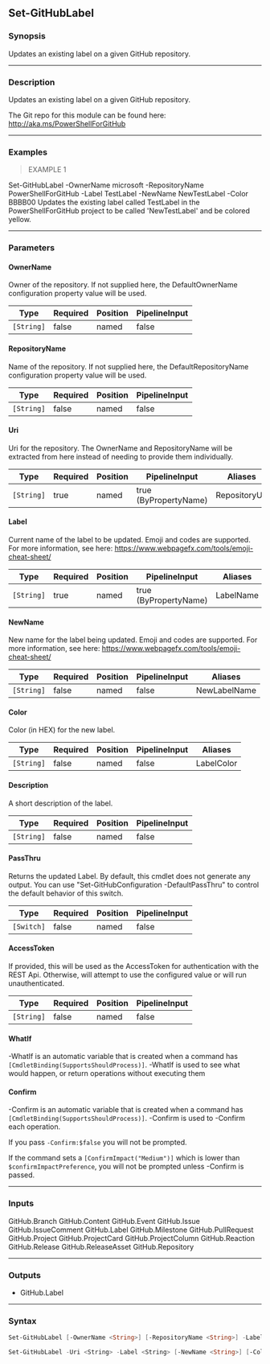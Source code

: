 Set-GitHubLabel
---------------

### Synopsis
Updates an existing label on a given GitHub repository.

---

### Description

Updates an existing label on a given GitHub repository.

The Git repo for this module can be found here: http://aka.ms/PowerShellForGitHub

---

### Examples
> EXAMPLE 1

Set-GitHubLabel  -OwnerName microsoft -RepositoryName PowerShellForGitHub -Label TestLabel -NewName NewTestLabel -Color BBBB00
Updates the existing label called TestLabel in the PowerShellForGitHub project to be called
'NewTestLabel' and be colored yellow.

---

### Parameters
#### **OwnerName**
Owner of the repository.
If not supplied here, the DefaultOwnerName configuration property value will be used.

|Type      |Required|Position|PipelineInput|
|----------|--------|--------|-------------|
|`[String]`|false   |named   |false        |

#### **RepositoryName**
Name of the repository.
If not supplied here, the DefaultRepositoryName configuration property value will be used.

|Type      |Required|Position|PipelineInput|
|----------|--------|--------|-------------|
|`[String]`|false   |named   |false        |

#### **Uri**
Uri for the repository.
The OwnerName and RepositoryName will be extracted from here instead of needing to provide
them individually.

|Type      |Required|Position|PipelineInput        |Aliases      |
|----------|--------|--------|---------------------|-------------|
|`[String]`|true    |named   |true (ByPropertyName)|RepositoryUrl|

#### **Label**
Current name of the label to be updated.
Emoji and codes are supported.
For more information, see here: https://www.webpagefx.com/tools/emoji-cheat-sheet/

|Type      |Required|Position|PipelineInput        |Aliases  |
|----------|--------|--------|---------------------|---------|
|`[String]`|true    |named   |true (ByPropertyName)|LabelName|

#### **NewName**
New name for the label being updated.
Emoji and codes are supported.
For more information, see here: https://www.webpagefx.com/tools/emoji-cheat-sheet/

|Type      |Required|Position|PipelineInput|Aliases     |
|----------|--------|--------|-------------|------------|
|`[String]`|false   |named   |false        |NewLabelName|

#### **Color**
Color (in HEX) for the new label.

|Type      |Required|Position|PipelineInput|Aliases   |
|----------|--------|--------|-------------|----------|
|`[String]`|false   |named   |false        |LabelColor|

#### **Description**
A short description of the label.

|Type      |Required|Position|PipelineInput|
|----------|--------|--------|-------------|
|`[String]`|false   |named   |false        |

#### **PassThru**
Returns the updated Label.  By default, this cmdlet does not generate any output.
You can use "Set-GitHubConfiguration -DefaultPassThru" to control the default behavior
of this switch.

|Type      |Required|Position|PipelineInput|
|----------|--------|--------|-------------|
|`[Switch]`|false   |named   |false        |

#### **AccessToken**
If provided, this will be used as the AccessToken for authentication with the
REST Api.  Otherwise, will attempt to use the configured value or will run unauthenticated.

|Type      |Required|Position|PipelineInput|
|----------|--------|--------|-------------|
|`[String]`|false   |named   |false        |

#### **WhatIf**
-WhatIf is an automatic variable that is created when a command has ```[CmdletBinding(SupportsShouldProcess)]```.
-WhatIf is used to see what would happen, or return operations without executing them
#### **Confirm**
-Confirm is an automatic variable that is created when a command has ```[CmdletBinding(SupportsShouldProcess)]```.
-Confirm is used to -Confirm each operation.

If you pass ```-Confirm:$false``` you will not be prompted.

If the command sets a ```[ConfirmImpact("Medium")]``` which is lower than ```$confirmImpactPreference```, you will not be prompted unless -Confirm is passed.

---

### Inputs
GitHub.Branch
GitHub.Content
GitHub.Event
GitHub.Issue
GitHub.IssueComment
GitHub.Label
GitHub.Milestone
GitHub.PullRequest
GitHub.Project
GitHub.ProjectCard
GitHub.ProjectColumn
GitHub.Reaction
GitHub.Release
GitHub.ReleaseAsset
GitHub.Repository

---

### Outputs
* GitHub.Label

---

### Syntax
```PowerShell
Set-GitHubLabel [-OwnerName <String>] [-RepositoryName <String>] -Label <String> [-NewName <String>] [-Color <String>] [-Description <String>] [-PassThru] [-AccessToken <String>] [-WhatIf] [-Confirm] [<CommonParameters>]
```
```PowerShell
Set-GitHubLabel -Uri <String> -Label <String> [-NewName <String>] [-Color <String>] [-Description <String>] [-PassThru] [-AccessToken <String>] [-WhatIf] [-Confirm] [<CommonParameters>]
```
